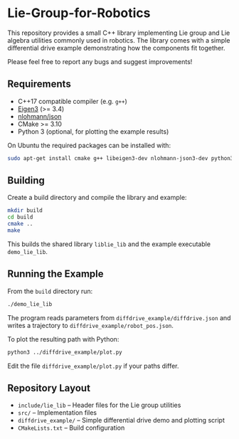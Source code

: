 # Lie-Group-for-Robotics

This repository provides a small C++ library implementing Lie group and Lie algebra utilities commonly used in robotics. The library comes with a simple differential drive example demonstrating how the components fit together.

Please feel free to report any bugs and suggest improvements!

## Requirements

- C++17 compatible compiler (e.g. `g++`)
- [Eigen3](https://eigen.tuxfamily.org/) (>= 3.4)
- [nlohmann/json](https://github.com/nlohmann/json)
- CMake >= 3.10
- Python 3 (optional, for plotting the example results)

On Ubuntu the required packages can be installed with:

```bash
sudo apt-get install cmake g++ libeigen3-dev nlohmann-json3-dev python3 python3-pip
```

## Building

Create a build directory and compile the library and example:

```bash
mkdir build
cd build
cmake ..
make
```

This builds the shared library `liblie_lib` and the example executable `demo_lie_lib`.

## Running the Example

From the `build` directory run:

```bash
./demo_lie_lib
```

The program reads parameters from `diffdrive_example/diffdrive.json` and writes a trajectory to `diffdrive_example/robot_pos.json`.

To plot the resulting path with Python:

```bash
python3 ../diffdrive_example/plot.py
```

Edit the file `diffdrive_example/plot.py` if your paths differ.

## Repository Layout

- `include/lie_lib` – Header files for the Lie group utilities
- `src/` – Implementation files
- `diffdrive_example/` – Simple differential drive demo and plotting script
- `CMakeLists.txt` – Build configuration
